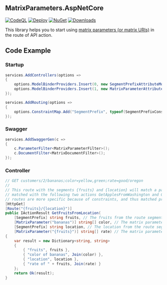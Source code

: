 ## MatrixParameters.AspNetCore

[![CodeQL](https://github.com/EdwOK/MatrixParameters.AspNetCore/actions/workflows/codeql-analysis.yml/badge.svg)](https://github.com/EdwOK/MatrixParameters.AspNetCore/actions/workflows/codeql-analysis.yml)
[![Deploy](https://github.com/EdwOK/MatrixParameters.AspNetCore/actions/workflows/cicd.yml/badge.svg)](https://github.com/EdwOK/MatrixParameters.AspNetCore/actions/workflows/cicd.yml)
[![NuGet](https://img.shields.io/nuget/v/MatrixParameters.AspNetCore.svg)](https://www.nuget.org/packages/MatrixParameters.AspNetCore)
[![Downloads](https://img.shields.io/nuget/dt/MatrixParameters.AspNetCore.svg)](https://www.nuget.org/packages/MatrixParameters.AspNetCore/)

This library helps you to start using [matrix parameters (or matrix URIs)](http://www.w3.org/DesignIssues/MatrixURIs.html) in the route of API action.

## Code Example

### Startup
```csharp
services.AddControllers(options =>
{
    options.ModelBinderProviders.Insert(0, new SegmentPrefixAttributeModelBinderProvider());
    options.ModelBinderProviders.Insert(1, new MatrixParameterAttributeModelBinderProvider());
});

services.AddRouting(options =>
{
    options.ConstraintMap.Add("SegmentPrefix", typeof(SegmentPrefixConstraint));
});
```

### Swagger
```csharp
services.AddSwaggerGen(c =>
{
    c.ParameterFilter<MatrixParameterFilter>();
    c.DocumentFilter<MatrixDocumentFilter>();
});
```

### Controller
```csharp
// GET customers/2/bananas;color=yellow,green;rate=good/oregon
//
// This route with the segments {fruits} and {location} will match a path with two segments if they are not 
// matched with the following two actions GetApplesFromWashington and GetApplesFromLocation. Both of their 
// routes are more specific because of constraints, and thus matched prior to this.
[HttpGet]
[Route("{fruits}/{location}")]
public IActionResult GetFruitsFromLocation(
    [SegmentPrefix] string fruits, // The fruits from the route segment {fruits}.
    [MatrixParameter("bananas")] string[] color, // The matrix parameter color from the segment starting with "bananas". It is matched only if the fruits is "apples".
    [SegmentPrefix] string location, // The location from the route segment {location}.
    [MatrixParameter("{fruits}")] string[] rate) // The matrix parameter rate from the route segment "{fruits}".
{
    var result = new Dictionary<string, string>
    {
        { "fruits", fruits },
        { "color of bananas", Join(color) },
        { "location", location },
        { "rate of " + fruits, Join(rate) }
    };
    return Ok(result);
}
```
